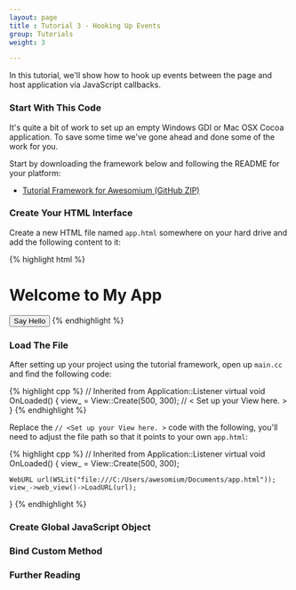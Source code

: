 ```yaml
---
layout: page
title : Tutorial 3 - Hooking Up Events
group: Tutorials
weight: 3

---
```


<p class="intro">In this tutorial, we'll show how to hook up events between the page and host application via JavaScript callbacks.</p>

### Start With This Code

It's quite a bit of work to set up an empty Windows GDI or Mac OSX Cocoa application. To save some time we've gone ahead and done some of the work for you.

Start by downloading the framework below and following the README for your platform:

 * [Tutorial Framework for Awesomium (GitHub ZIP)](https://github.com/awesomium/tutorial-framework/archive/master.zip)
 
### Create Your HTML Interface

Create a new HTML file named `app.html` somewhere on your hard drive and add the following content to it:

{% highlight html %}
<html>
<body>
<h1>Welcome to My App</h1>
<button onclick="app.sayHello()">Say Hello</button>
</body>
</html>
{% endhighlight %}

### Load The File

After setting up your project using the tutorial framework, open up `main.cc` and find the following code:

{% highlight cpp %}
  // Inherited from Application::Listener
  virtual void OnLoaded() {
    view_ = View::Create(500, 300);
     // < Set up your View here. >
  }
{% endhighlight %}

Replace the `// <Set up your View here. >` code with the following, you'll need to <span class="highlight">adjust the file path</span> so that it points to your own `app.html`:

{% highlight cpp %}
  // Inherited from Application::Listener
  virtual void OnLoaded() {
    view_ = View::Create(500, 300);

    WebURL url(WSLit("file:///C:/Users/awesomium/Documents/app.html"));
    view_->web_view()->LoadURL(url);
  }
{% endhighlight %}

### Create Global JavaScript Object

### Bind Custom Method

### Further Reading
